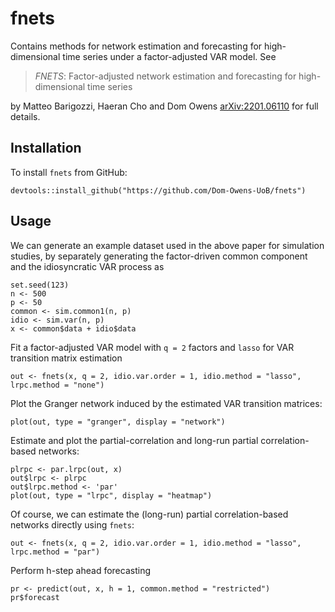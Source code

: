 # fnets

Contains methods for network estimation and forecasting for high-dimensional time series under a factor-adjusted VAR model. See 

> _FNETS_: Factor-adjusted network estimation and forecasting for high-dimensional time series

by Matteo Barigozzi, Haeran Cho and Dom Owens [arXiv:2201.06110](https://arxiv.org/abs/2201.06110) for full details.


## Installation

To install `fnets` from GitHub:

```
devtools::install_github("https://github.com/Dom-Owens-UoB/fnets")
```

## Usage

We can generate an example dataset used in the above paper for simulation studies, by separately generating the factor-driven common component and the idiosyncratic VAR process as
```
set.seed(123)
n <- 500
p <- 50
common <- sim.common1(n, p)
idio <- sim.var(n, p)
x <- common$data + idio$data
```

Fit a factor-adjusted VAR model with `q = 2` factors and `lasso` for VAR transition matrix estimation
```
out <- fnets(x, q = 2, idio.var.order = 1, idio.method = "lasso", lrpc.method = "none")
```
Plot the Granger network induced by the estimated VAR transition matrices:
```
plot(out, type = "granger", display = "network")
```

Estimate and plot the partial-correlation and long-run partial correlation-based networks:
```
plrpc <- par.lrpc(out, x)
out$lrpc <- plrpc
out$lrpc.method <- 'par'
plot(out, type = "lrpc", display = "heatmap")
```

Of course, we can estimate the (long-run) partial correlation-based networks directly using `fnets`:
```
out <- fnets(x, q = 2, idio.var.order = 1, idio.method = "lasso", lrpc.method = "par")
```

Perform h-step ahead forecasting
```
pr <- predict(out, x, h = 1, common.method = "restricted")
pr$forecast
```






